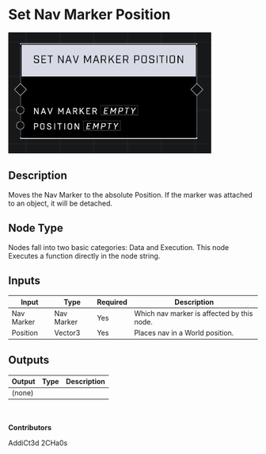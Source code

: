 # Set Nav Marker Position
![](../../../.gitbook/assets/set-nav-marker-position.JPG)
## Description
Moves the Nav Marker to the absolute Position. If the marker was attached to an object, it will be detached.

## Node Type
Nodes fall into two basic categories: Data and Execution. This node Executes a function directly in the node string.

## Inputs
| Input | Type | Required | Description |
|------------------|------------------|----------|--------------------------------------------------------------|
| Nav Marker | Nav Marker | Yes | Which nav marker is affected by this node. |
| Position | Vector3 | Yes | Places nav in a World position. |

## Outputs
| Output | Type | Description |
|------------------|------------------|--------------------------------------------------------------|
| (none) | | |

\
\
**Contributors**

AddiCt3d 2CHa0s